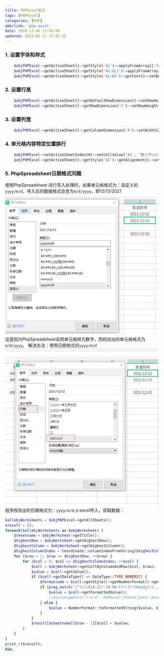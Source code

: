 ```yaml
---
title: PHPExcel笔记
tags: [PHPExcel]
categories: [PHP]
abbrlink: 'php-excel'
date: 2018-11-06 11:55:00
updated: 2022-05-11 17:03:22
---
```


### 1. 设置字体和样式
``` bash
    $objPHPExcel->getActiveSheet()->getStyle('A1')->applyFromArray(['font'=>['bold'=>true]]);			//设置单元格A1字体加粗
    $objPHPExcel->getActiveSheet()->getStyle('A1:GL1')->applyFromArray(['font'=>['bold'=>true]]);		//设置单元格A1-GL1字体加粗
    $objPHPExcel->getActiveSheet()->getStyle('A1:B3')->getFont()->setBold(true);						//设置A1-B3之间的单元格字体加粗
``` 

### 2. 设置行高
``` bash
    $objPHPExcel->getActiveSheet()->getDefaultRowDimension()->setRowHeight(20);							//设置默认行高
    $objPHPExcel->getActiveSheet()->getRowDimension('1')->setRowHeight(30);								//设置第一行行高
``` 

### 3. 设置列宽
``` bash
    $objPHPExcel->getActiveSheet()->getColumnDimension('A')->setWidth(20);								//设置A列列宽
``` 

### 4. 单元格内容特定位置换行
``` bash
    $objPHPExcel->setActiveSheetIndex(0)->setCellValue('A3', "第三节\n11:00-12:00");   //注意双引号
    $objPHPExcel->getActiveSheet()->getStyle('A3')->getAlignment()->setWrapText(true);
``` 

### 5. PhpSpreadsheet日期格式问题
使用PhpSpreadsheet  进行导入处理时，如果单元格格式为：自定义的`yyyy/m/d`，导入后的数据格式会变为`m/d/yyyy`，即12/13/2021
![](/images/php_excel_note_1.png)
这是因为PhpSpreadsheet会把单元格转为数字，而校验出的单元格格式为`m/d/yyyy`。
解决办法：使用日期格式的`yyyy/m/d`
![](/images/php_excel_note_2.png)
程序校验出的日期格式为：`yyyy/m/d;@`
excel导入，获取数据：
```php
$allobjWorksheets = $objPHPExcel->getAllSheets();
$result = [];
foreach($allobjWorksheets as $objWorksheet) {
    $sheetname = $objWorksheet->getTitle();
    $highestRow = $objWorksheet->getHighestRow();
    $highestColumn = $objWorksheet->getHighestColumn();
    $highestColumnIndex = Coordinate::columnIndexFromString($highestColumn);
    for ($row = 1; $row <= $highestRow; ++$row) {
        for ($col = 0; $col <= $highestColumnIndex; ++$col) {
            $cell = $objWorksheet->getCellByColumnAndRow($col, $row);
            $value = $cell->getValue();
            if ($cell->getDataType() == DataType::TYPE_NUMERIC) {
                $formatcode = $cell->getStyle()->getNumberFormat()->getFormatCode();
                if (preg_match('/^(\[\$[A-Z]*-[0-9A-F]*\])*[hmsdy]/i', $formatcode)) {
                    $value = $cell->getFormattedValue();
                    //$value=gmdate("Y-m-d", PHPExcel_Shared_Date::ExcelToPHP($value));
                } else {
                    $value = NumberFormat::toFormattedString($value, $formatcode);
                }
            }
            $result[$sheetname][$row - 1][$col] = $value;
        }
    }
}
print_r($result);
die;
```